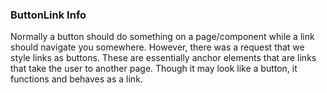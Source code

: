 ### ButtonLink Info
Normally a button should do something on a page/component while a link should navigate you somewhere. However, there was a request that we style links as buttons. These are essentially anchor <a> elements that are links that take the user to another page. Though it may look like a button, it functions and behaves as a link. 
